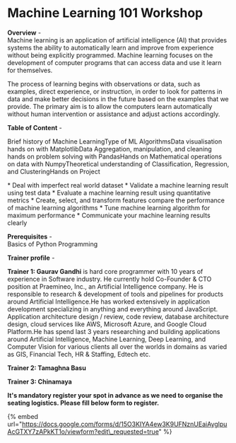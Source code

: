 # Machine Learning 101 Workshop

**Overview** -  
Machine learning is an application of artificial intelligence \(AI\) that provides systems the ability to automatically learn and improve from experience without being explicitly programmed. Machine learning focuses on the development of computer programs that can access data and use it learn for themselves.             

The process of learning begins with observations or data, such as examples, direct experience, or instruction, in order to look for patterns in data and make better decisions in the future based on the examples that we provide. The primary aim is to allow the computers learn automatically without human intervention or assistance and adjust actions accordingly.  
  
**Table of Content** -   
  
Brief history of Machine LearningType of ML AlgorithmsData visualisation hands on with MatplotlibData Aggregation, manipulation, and cleaning hands on problem solving with PandasHands on Mathematical operations on data with NumpyTheoretical understanding of Classification, Regression, and ClusteringHands on Project          

 \* Deal with imperfect real world dataset           \* Validate a machine learning result using test data           \* Evaluate a machine learning result using quantitative metrics           \* Create, select, and transform features compare the performance of machine learning algorithms           \* Tune machine learning algorithm for maximum performance           \* Communicate your machine learning results clearly   
  
**Prerequisites** -  
Basics of Python Programming  
  
**Trainer profile** - 

**Trainer 1: Gaurav Gandhi** is hard core programmer with 10 years of experience in Software industry. He currently hold Co-Founder & CTO position at Praemineo, Inc., an Artificial Intelligence company. He is responsible to research & development of tools and pipelines for products around Artificial Intelligence.He has worked extensively in application development specializing in anything and everything around JavaScript. Application architecture design / review, code review, database architecture design, cloud services like AWS, Microsoft Azure, and Google Cloud Platform.He has spend last 3 years researching and building applications around Artificial Intelligence, Machine Learning, Deep Learning, and Computer Vision for various clients all over the worlds in domains as varied as GIS, Financial Tech, HR & Staffing, Edtech etc.  


**Trainer 2: Tamaghna Basu**

**Trainer 3: Chinamaya**

**It's mandatory register your spot in advance as we need to organise the seating logistics. Please fill below form to register.**

{% embed url="https://docs.google.com/forms/d/15O3KIYA4ew3K9UFNznUEaiAyglpuAcGTXY7zAPkKT1o/viewform?edit\_requested=true" %}

